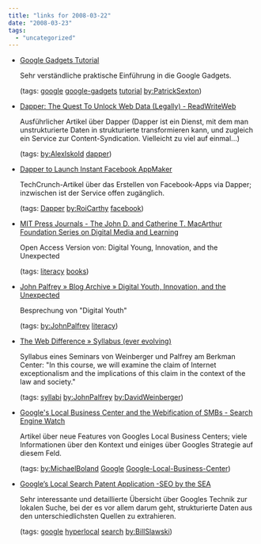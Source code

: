 ```yaml
---
title: "links for 2008-03-22"
date: "2008-03-23"
tags: 
  - "uncategorized"
---
```


- [Google Gadgets Tutorial](http://www.seoish.com/how-to-make-google-gadgets)
    
    Sehr verständliche praktische Einführung in die Google Gadgets.
    
    (tags: [google](http://del.icio.us/heinzwittenbrink/google) [google-gadgets](http://del.icio.us/heinzwittenbrink/google-gadgets) [tutorial](http://del.icio.us/heinzwittenbrink/tutorial) [by:PatrickSexton](http://del.icio.us/heinzwittenbrink/by:PatrickSexton))
    
- [Dapper: The Quest To Unlock Web Data (Legally) - ReadWriteWeb](http://www.readwriteweb.com/archives/dapper_quest_to_unlock_web_data.php)
    
    Ausführlicher Artikel über Dapper (Dapper ist ein Dienst, mit dem man unstrukturierte Daten in strukturierte transformieren kann, und zugleich ein Service zur Content-Syndication. Vielleicht zu viel auf einmal...)
    
    (tags: [by:AlexIskold](http://del.icio.us/heinzwittenbrink/by:AlexIskold) [dapper](http://del.icio.us/heinzwittenbrink/dapper))
    
- [Dapper to Launch Instant Facebook AppMaker](http://www.techcrunch.com/2007/08/26/dapper-to-launch-instant-facebook-appmaker/)
    
    TechCrunch-Artikel über das Erstellen von Facebook-Apps via Dapper; inzwischen ist der Service offen zugänglich.
    
    (tags: [Dapper](http://del.icio.us/heinzwittenbrink/Dapper) [by:RoiCarthy](http://del.icio.us/heinzwittenbrink/by:RoiCarthy) [facebook](http://del.icio.us/heinzwittenbrink/facebook))
    
- [MIT Press Journals - The John D. and Catherine T. MacArthur Foundation Series on Digital Media and Learning](http://www.mitpressjournals.org/toc/dmal/-/4?cookieSet=1)
    
    Open Access Version von: Digital Young, Innovation, and the Unexpected
    
    (tags: [literacy](http://del.icio.us/heinzwittenbrink/literacy) [books](http://del.icio.us/heinzwittenbrink/books))
    
- [John Palfrey » Blog Archive » Digital Youth, Innovation, and the Unexpected](http://blogs.law.harvard.edu/palfrey/2008/03/19/digital-youth-innovation-and-the-unexpected/)
    
    Besprechung von "Digital Youth"
    
    (tags: [by:JohnPalfrey](http://del.icio.us/heinzwittenbrink/by:JohnPalfrey) [literacy](http://del.icio.us/heinzwittenbrink/literacy))
    
- [The Web Difference » Syllabus (ever evolving)](http://blogs.law.harvard.edu/webdifference/syllabus-ever-evolving/)
    
    Syllabus eines Seminars von Weinberger und Palfrey am Berkman Center: "In this course, we will examine the claim of Internet exceptionalism and the implications of this claim in the context of the law and society."
    
    (tags: [syllabi](http://del.icio.us/heinzwittenbrink/syllabi) [by:JohnPalfrey](http://del.icio.us/heinzwittenbrink/by:JohnPalfrey) [by:DavidWeinberger](http://del.icio.us/heinzwittenbrink/by:DavidWeinberger))
    
- [Google's Local Business Center and the Webification of SMBs - Search Engine Watch](http://searchenginewatch.com/showPage.html?page=3625242)
    
    Artikel über neue Features von Googles Local Business Centers; viele Informationen über den Kontext und einiges über Googles Strategie auf diesem Feld.
    
    (tags: [by:MichaelBoland](http://del.icio.us/heinzwittenbrink/by:MichaelBoland) [Google](http://del.icio.us/heinzwittenbrink/Google) [Google-Local-Business-Center](http://del.icio.us/heinzwittenbrink/Google-Local-Business-Center))
    
- [Google’s Local Search Patent Application -SEO by the SEA](http://www.seobythesea.com/?p=294)
    
    Sehr interessante und detaillierte Übersicht über Googles Technik zur lokalen Suche, bei der es vor allem darum geht, strukturierte Daten aus den unterschiedlichsten Quellen zu extrahieren.
    
    (tags: [google](http://del.icio.us/heinzwittenbrink/google) [hyperlocal](http://del.icio.us/heinzwittenbrink/hyperlocal) [search](http://del.icio.us/heinzwittenbrink/search) [by:BillSlawski](http://del.icio.us/heinzwittenbrink/by:BillSlawski))
